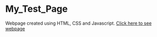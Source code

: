 # My_Test_Page
Webpage created using HTML, CSS and Javascript.
[Click here to see webpage](https://movieboards.github.io/My_Test_Page/)
